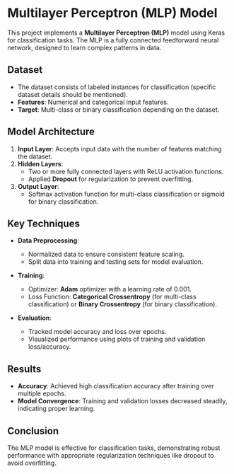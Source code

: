 
# Multilayer Perceptron (MLP) Model

This project implements a **Multilayer Perceptron (MLP)** model using Keras for classification tasks. The MLP is a fully connected feedforward neural network, designed to learn complex patterns in data.

## Dataset
- The dataset consists of labeled instances for classification (specific dataset details should be mentioned).
- **Features**: Numerical and categorical input features.
- **Target**: Multi-class or binary classification depending on the dataset.

## Model Architecture
1. **Input Layer**: Accepts input data with the number of features matching the dataset.
2. **Hidden Layers**:
   - Two or more fully connected layers with ReLU activation functions.
   - Applied **Dropout** for regularization to prevent overfitting.
3. **Output Layer**:
   - Softmax activation function for multi-class classification or sigmoid for binary classification.

## Key Techniques
- **Data Preprocessing**:
  - Normalized data to ensure consistent feature scaling.
  - Split data into training and testing sets for model evaluation.

- **Training**:
  - Optimizer: **Adam** optimizer with a learning rate of 0.001.
  - Loss Function: **Categorical Crossentropy** (for multi-class classification) or **Binary Crossentropy** (for binary classification).

- **Evaluation**:
  - Tracked model accuracy and loss over epochs.
  - Visualized performance using plots of training and validation loss/accuracy.

## Results
- **Accuracy**: Achieved high classification accuracy after training over multiple epochs.
- **Model Convergence**: Training and validation losses decreased steadily, indicating proper learning.

## Conclusion
The MLP model is effective for classification tasks, demonstrating robust performance with appropriate regularization techniques like dropout to avoid overfitting.

